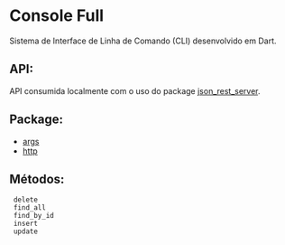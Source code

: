 # Console Full

Sistema de Interface de Linha de Comando (CLI) desenvolvido em Dart.

## API:
API consumida localmente com o uso do package [json_rest_server](https://pub.dev/packages/json_rest_server).

## Package:
- [args](https://pub.dev/packages/args)
- [http](https://pub.dev/packages/http)

## Métodos:

     delete
     find_all
     find_by_id
     insert
     update
